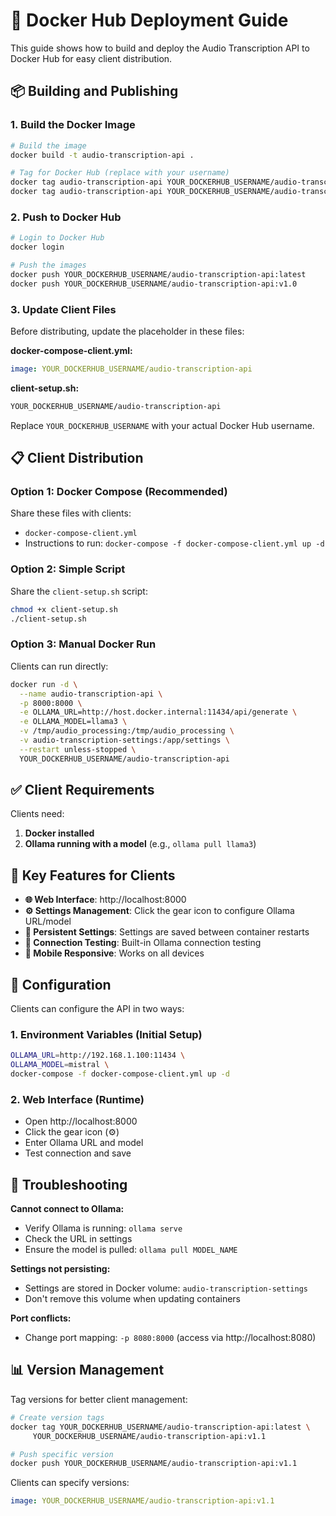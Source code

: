 # 🚀 Docker Hub Deployment Guide

This guide shows how to build and deploy the Audio Transcription API to Docker Hub for easy client distribution.

## 📦 Building and Publishing

### 1. Build the Docker Image

```bash
# Build the image
docker build -t audio-transcription-api .

# Tag for Docker Hub (replace with your username)
docker tag audio-transcription-api YOUR_DOCKERHUB_USERNAME/audio-transcription-api:latest
docker tag audio-transcription-api YOUR_DOCKERHUB_USERNAME/audio-transcription-api:v1.0
```

### 2. Push to Docker Hub

```bash
# Login to Docker Hub
docker login

# Push the images
docker push YOUR_DOCKERHUB_USERNAME/audio-transcription-api:latest
docker push YOUR_DOCKERHUB_USERNAME/audio-transcription-api:v1.0
```

### 3. Update Client Files

Before distributing, update the placeholder in these files:

**docker-compose-client.yml:**
```yaml
image: YOUR_DOCKERHUB_USERNAME/audio-transcription-api
```

**client-setup.sh:**
```bash
YOUR_DOCKERHUB_USERNAME/audio-transcription-api
```

Replace `YOUR_DOCKERHUB_USERNAME` with your actual Docker Hub username.

## 📋 Client Distribution

### Option 1: Docker Compose (Recommended)

Share these files with clients:
- `docker-compose-client.yml`
- Instructions to run: `docker-compose -f docker-compose-client.yml up -d`

### Option 2: Simple Script

Share the `client-setup.sh` script:
```bash
chmod +x client-setup.sh
./client-setup.sh
```

### Option 3: Manual Docker Run

Clients can run directly:
```bash
docker run -d \
  --name audio-transcription-api \
  -p 8000:8000 \
  -e OLLAMA_URL=http://host.docker.internal:11434/api/generate \
  -e OLLAMA_MODEL=llama3 \
  -v /tmp/audio_processing:/tmp/audio_processing \
  -v audio-transcription-settings:/app/settings \
  --restart unless-stopped \
  YOUR_DOCKERHUB_USERNAME/audio-transcription-api
```

## ✅ Client Requirements

Clients need:
1. **Docker installed**
2. **Ollama running with a model** (e.g., `ollama pull llama3`)

## 🎯 Key Features for Clients

- **🌐 Web Interface**: http://localhost:8000
- **⚙️ Settings Management**: Click the gear icon to configure Ollama URL/model
- **💾 Persistent Settings**: Settings are saved between container restarts
- **🔌 Connection Testing**: Built-in Ollama connection testing
- **📱 Mobile Responsive**: Works on all devices

## 🔧 Configuration

Clients can configure the API in two ways:

### 1. Environment Variables (Initial Setup)
```bash
OLLAMA_URL=http://192.168.1.100:11434 \
OLLAMA_MODEL=mistral \
docker-compose -f docker-compose-client.yml up -d
```

### 2. Web Interface (Runtime)
- Open http://localhost:8000
- Click the gear icon (⚙️)
- Enter Ollama URL and model
- Test connection and save

## 🚨 Troubleshooting

**Cannot connect to Ollama:**
- Verify Ollama is running: `ollama serve`
- Check the URL in settings
- Ensure the model is pulled: `ollama pull MODEL_NAME`

**Settings not persisting:**
- Settings are stored in Docker volume: `audio-transcription-settings`
- Don't remove this volume when updating containers

**Port conflicts:**
- Change port mapping: `-p 8080:8000` (access via http://localhost:8080)

## 📊 Version Management

Tag versions for better client management:
```bash
# Create version tags
docker tag YOUR_DOCKERHUB_USERNAME/audio-transcription-api:latest \
     YOUR_DOCKERHUB_USERNAME/audio-transcription-api:v1.1

# Push specific version
docker push YOUR_DOCKERHUB_USERNAME/audio-transcription-api:v1.1
```

Clients can specify versions:
```yaml
image: YOUR_DOCKERHUB_USERNAME/audio-transcription-api:v1.1
``` 